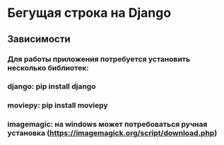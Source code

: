 # Бегущая строка на Django
## Зависимости
### Для работы приложения потребуется установить несколько библиотек:
### django: pip install django
### moviepy: pip install moviepy
### imagemagic: на windows может потребоваться ручная установка (https://imagemagick.org/script/download.php)
